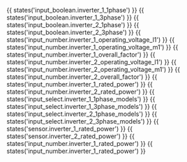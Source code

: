 {{ states('input_boolean.inverter_1_1phase') }}
{{ states('input_boolean.inverter_1_3phase') }}
{{ states('input_boolean.inverter_2_1phase') }}
{{ states('input_boolean.inverter_2_3phase') }}
{{ states('input_number.inverter_1_operating_voltage_l1') }}
{{ states('input_number.inverter_1_operating_voltage_m1') }}
{{ states('input_number.inverter_1_overall_factor') }}
{{ states('input_number.inverter_2_operating_voltage_l1') }}
{{ states('input_number.inverter_2_operating_voltage_m1') }}
{{ states('input_number.inverter_2_overall_factor') }}
{{ states('input_number.inverter_1_rated_power') }}
{{ states('input_number.inverter_2_rated_power') }}
{{ states('input_select.inverter_1_1phase_models') }}
{{ states('input_select.inverter_1_3phase_models') }}
{{ states('input_select.inverter_2_1phase_models') }}
{{ states('input_select.inverter_2_3phase_models') }}
{{ states('sensor.inverter_1_rated_power') }}
{{ states('sensor.inverter_2_rated_power') }}
{{ states('input_number.inverter_1_rated_power') }}
{{ states('input_number.inverter_1_rated_power') }}
